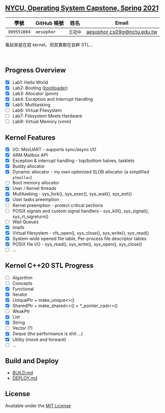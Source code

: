 ## [NYCU, Operating System Capstone, Spring 2021](https://grasslab.github.io/NYCU_Operating_System_Capstone/index.html)

| 學號 | GitHub 帳號 | 姓名 | Email |
| --- | ----------- | --- | --- |
| `309551004` | `aesophor` | `王冠中` | aesophor.cs09g@nctu.edu.tw |

看起來是在寫 kernel，但其實都在自幹 STL...

<br>

## Progress Overview

- [x] Lab1: Hello World
- [x] Lab2: Booting ([bootloader](https://github.com/aesophor/valkyrie/tree/lab2-bootloader))
- [x] Lab3: Allocator (pmm)
- [x] Lab4: Exception and Interrupt Handling
- [x] Lab5: Multitasking
- [ ] Lab6: Virtual Filesystem
- [ ] Lab7: Filesystem Meets Hardware
- [ ] Lab8: Virtual Memory (vmm)

## Kernel Features
- [x] I/O: MiniUART - supports sync/async I/O
- [x] ARM Mailbox API
- [x] Exception & interrupt handling - top/bottom halves, tasklets
- [x] Buddy allocator
- [x] Dynamic allocator - my own optimized SLOB allocator (a simplified `ptmalloc`)
- [ ] Boot memory allocator
- [x] User / Kernel threads
- [x] Multitasking - sys_fork(), sys_exec(), sys_wait(), sys_exit()
- [x] User tasks preemption
- [ ] Kernel preemption - protect critical sections
- [ ] POSIX signals and custom signal handlers - sys_kill(), sys_signal(), sys_rt_sigreturn()
- [ ] Wait Queues
- [x] tmpfs
- [x] Virtual filesystem - vfs_open(), sys_close(), sys_write(), sys_read()
- [x] System-wide opened file table, Per-process file descriptor tables
- [x] POSIX file I/O - sys_read(), sys_write(), sys_open(), sys_close()
- [ ] ...

## Kernel C++20 STL Progress

- [ ] Algorithm
- [ ] Concepts
- [x] Functional
- [x] Iterator
- [x] UniquePtr + make_unique<>()
- [x] SharedPtr + make_shared<>() + \*_pointer_cast<>()
- [ ] WeakPtr
- [x] List
- [x] String
- [ ] Vector (?)
- [x] Deque (the performance is shit ...)
- [x] Utility (move and forward)
- [ ] ...

## Build and Deploy

* [BUILD.md](https://github.com/aesophor/valkyrie/blob/309551004/Documentation/BUILD.md)
* [DEPLOY.md](https://github.com/aesophor/valkyrie/blob/309551004/Documentation/DEPLOY.md)

## License
Available under the [MIT License](https://github.com/aesophor/valkyrie/blob/309551004/LICENSE)
